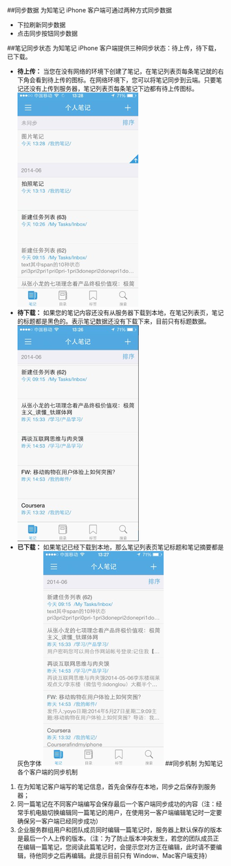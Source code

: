 
##同步数据
为知笔记 iPhone 客户端可通过两种方式同步数据
+ 下拉刷新同步数据
+ 点击同步按钮同步数据


##笔记同步状态
为知笔记 iPhone 客户端提供三种同步状态：待上传，待下载，已下载。

+ **待上传：** 当您在没有网络的环境下创建了笔记，在笔记列表页每条笔记就的右下角会看到待上传的图标。在网络环境下，您可以将笔记同步到云端。只要笔记还没有上传到服务器，笔记列表页每条笔记下边都有待上传图标。
![I20](img/I20.jpg)
+ **待下载：** 如果您的笔记内容还没有从服务器下载到本地，在笔记列表页，笔记的标题都是黑色的。表示笔记数据还没有下载下来，目前只有标题数据。
![I21](img/I21.jpg)
+ **已下载：** 如果笔记已经下载到本地，那么笔记列表页笔记标题和笔记摘要都是灰色字体
![I22](img/I22.jpg)
##同步机制
为知笔记各个客户端的同步机制
1. 在为知笔记客户端写的笔记信息，首先会保存在本地，同步之后保存到服务器；
2. 同一篇笔记在不同客户端编写会保存最后一个客户端同步成功的内容（注：经常手机电脑切换编辑同一篇笔记的用户，在使用另一客户端编辑笔记时一定要确保另一客户端已经同步成功）
3. 企业服务群组用户和团队成员同时编辑一篇笔记时，服务器上默认保存的版本是最后一个人上传的版本。（注：为了防止版本冲突发生，若您的团队成员正在编辑一篇笔记，您阅读此篇笔记时，会提示您对方正在编辑，此时请不要编辑，待他同步之后再编辑。此提示目前只有 Window、Mac客户端支持）


